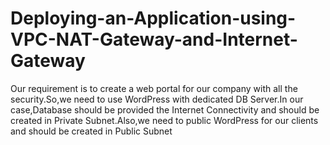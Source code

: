 # Deploying-an-Application-using-VPC-NAT-Gateway-and-Internet-Gateway
Our requirement is to create a web portal for our company with all the security.So,we need to use WordPress with dedicated DB Server.In our case,Database should be provided the Internet Connectivity and should be created in Private Subnet.Also,we need to public WordPress for our clients and should be created in Public Subnet
